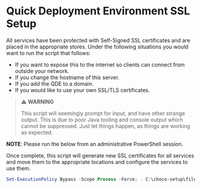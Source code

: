 # Quick Deployment Environment SSL Setup

All services have been protected with Self-Signed SSL certificates and are placed in the appropriate stores.
Under the following situations you would want to run the script that follows:

* If you want to expose this to the internet so clients can connect from outside your network.
* If you change the hostname of this server.
* If you add the QDE to a domain.
* If you would like to use your own SSL/TLS certificates.

> :warning: **WARNING**
>
> This script will seemingly prompt for input, and have other strange output.
> This is due to poor Java tooling and console output which cannot be suppressed.
> Just let things happen, as things are working as expected.

**NOTE**: Please run the below from an administrative PowerShell session.

Once complete, this script will generate new SSL certificates for all services and move them to the appropriate locations and configure the services to use them.

```powershell
Set-ExecutionPolicy Bypass -Scope Process -Force; . C:\choco-setup\files\New-SslCertificates.ps1
```
